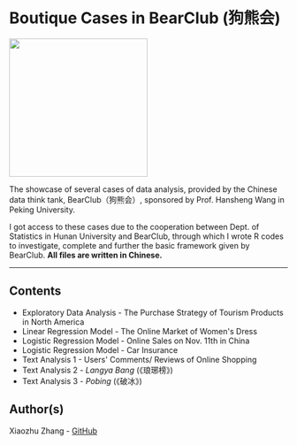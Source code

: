 # Boutique Cases in BearClub (狗熊会)

<img src="http://hansheng.gsm.pku.edu.cn/dfiles/25982/wang.jpg"  width="250" height="250">

The showcase of several cases of data analysis, provided by the Chinese data think tank, BearClub（狗熊会）, sponsored by Prof. Hansheng Wang in Peking University.

I got access to these cases due to the cooperation between Dept. of Statistics in Hunan University and BearClub, through which I wrote R codes to investigate, complete and further the basic framework given by BearClub. **All files are written in Chinese.**

________________________________________________
## Contents
* Exploratory Data Analysis -  The Purchase Strategy of Tourism Products in North America
* Linear Regression Model - The Online Market of Women's Dress
* Logistic Regression Model - Online Sales on Nov. 11th in China
* Logistic Regression Model - Car Insurance
* Text Analysis 1 - Users' Comments/ Reviews of Online Shopping
* Text Analysis 2 - _Langya Bang_ (《琅琊榜》)
* Text Analysis 3 - _Pobing_ (《破冰》)

## Author(s)
Xiaozhu Zhang - [GitHub](https://github.com/Xiaozhu-Zhang1998)
